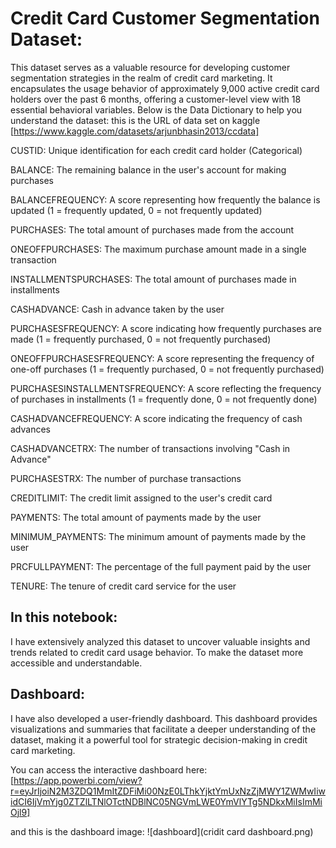 # Credit Card Customer Segmentation Dataset:

This dataset serves as a valuable resource for developing customer segmentation strategies in the realm of credit card marketing. It encapsulates the usage behavior of approximately 9,000 active credit card holders over the past 6 months, offering a customer-level view with 18 essential behavioral variables. Below is the Data Dictionary to help you understand the dataset:
this is the URL of data set on kaggle [https://www.kaggle.com/datasets/arjunbhasin2013/ccdata]

CUSTID: Unique identification for each credit card holder (Categorical) 
  
BALANCE: The remaining balance in the user's account for making purchases

BALANCEFREQUENCY: A score representing how frequently the balance is updated (1 = frequently updated, 0 = not frequently updated)

PURCHASES: The total amount of purchases made from the account

ONEOFFPURCHASES: The maximum purchase amount made in a single transaction

INSTALLMENTSPURCHASES: The total amount of purchases made in installments

CASHADVANCE: Cash in advance taken by the user

PURCHASESFREQUENCY: A score indicating how frequently purchases are made (1 = frequently purchased, 0 = not frequently purchased)

ONEOFFPURCHASESFREQUENCY: A score representing the frequency of one-off purchases (1 = frequently purchased, 0 = not frequently purchased)

PURCHASESINSTALLMENTSFREQUENCY: A score reflecting the frequency of purchases in installments (1 = frequently done, 0 = not frequently done)

CASHADVANCEFREQUENCY: A score indicating the frequency of cash advances

CASHADVANCETRX: The number of transactions involving "Cash in Advance"

PURCHASESTRX: The number of purchase transactions

CREDITLIMIT: The credit limit assigned to the user's credit card

PAYMENTS: The total amount of payments made by the user

MINIMUM_PAYMENTS: The minimum amount of payments made by the user

PRCFULLPAYMENT: The percentage of the full payment paid by the user

TENURE: The tenure of credit card service for the user


## In this notebook:
I have extensively analyzed this dataset to uncover valuable insights and trends related to credit card usage behavior. To make the dataset more accessible and understandable.

## Dashboard:
I have also developed a user-friendly dashboard. This dashboard provides visualizations and summaries that facilitate a deeper understanding of the dataset, making it a powerful tool for strategic decision-making in credit card marketing.

You can access the interactive dashboard here:
[https://app.powerbi.com/view?r=eyJrIjoiN2M3ZDQ1MmItZDFiMi00NzE0LThkYjktYmUxNzZjMWY1ZWMwIiwidCI6IjVmYjg0ZTZlLTNlOTctNDBlNC05NGVmLWE0YmVlYTg5NDkxMiIsImMiOjl9]

and this is the dashboard image:
 ![dashboard](cridit card dashboard.png)

